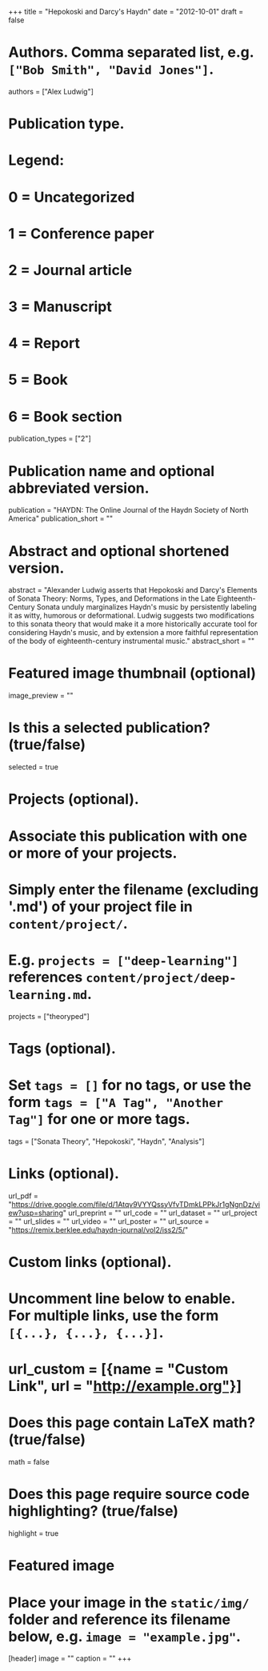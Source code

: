 +++
title = "Hepokoski and Darcy's Haydn"
date = "2012-10-01"
draft = false

# Authors. Comma separated list, e.g. `["Bob Smith", "David Jones"]`.
authors = ["Alex Ludwig"]

# Publication type.
# Legend:
# 0 = Uncategorized
# 1 = Conference paper
# 2 = Journal article
# 3 = Manuscript
# 4 = Report
# 5 = Book
# 6 = Book section
publication_types = ["2"]

# Publication name and optional abbreviated version.
publication = "HAYDN: The Online Journal of the Haydn Society of North America"
publication_short = ""

# Abstract and optional shortened version.
abstract = "Alexander Ludwig asserts that Hepokoski and Darcy's Elements of Sonata Theory: Norms, Types, and Deformations in the Late Eighteenth-Century Sonata unduly marginalizes Haydn's music by persistently labeling it as witty, humorous or deformational. Ludwig suggests two modifications to this sonata theory that would make it a more historically accurate tool for considering Haydn's music, and by extension a more faithful representation of the body of eighteenth-century instrumental music."
abstract_short = ""

# Featured image thumbnail (optional)
image_preview = ""

# Is this a selected publication? (true/false)
selected = true

# Projects (optional).
#   Associate this publication with one or more of your projects.
#   Simply enter the filename (excluding '.md') of your project file in `content/project/`.
#   E.g. `projects = ["deep-learning"]` references `content/project/deep-learning.md`.
projects = ["theoryped"]

# Tags (optional).
#   Set `tags = []` for no tags, or use the form `tags = ["A Tag", "Another Tag"]` for one or more tags.
tags = ["Sonata Theory", "Hepokoski", "Haydn", "Analysis"]

# Links (optional).
url_pdf = "https://drive.google.com/file/d/1Atqv9VYYQssyVfvTDmkLPPkJr1gNgnDz/view?usp=sharing"
url_preprint = ""
url_code = ""
url_dataset = ""
url_project = ""
url_slides = ""
url_video = ""
url_poster = ""
url_source = "https://remix.berklee.edu/haydn-journal/vol2/iss2/5/"

# Custom links (optional).
#   Uncomment line below to enable. For multiple links, use the form `[{...}, {...}, {...}]`.
# url_custom = [{name = "Custom Link", url = "http://example.org"}]

# Does this page contain LaTeX math? (true/false)
math = false

# Does this page require source code highlighting? (true/false)
highlight = true

# Featured image
# Place your image in the `static/img/` folder and reference its filename below, e.g. `image = "example.jpg"`.
[header]
image = ""
caption = ""
+++

